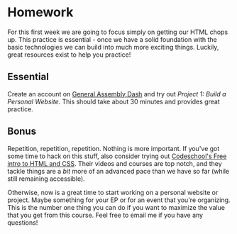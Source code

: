 # Homework

For this first week we are going to focus simply on getting our HTML chops up. This practice is essential - once we have a solid foundation with the basic technologies we can build into much more exciting things. Luckily, great resources exist to help you practice!

## Essential

Create an account on [General Assembly Dash](https://dash.generalassemb.ly/ "General Assembly Dash") and try out *Project 1: Build a Personal Website*. This should take about 30 minutes and provides great practice.

## Bonus

Repetition, repetition, repetition. Nothing is more important. If you've got some time to hack on this stuff, also consider trying out [Codeschool's Free intro to HTML and CSS](https://www.codeschool.com/courses/front-end-foundations "Code School Intro Course"). Their videos and courses are top notch, and they tackle things are a *bit* more of an advanced pace than we have so far (while still remaining accessible). 

Otherwise, now is a great time to start working on a personal website or project. Maybe something for your EP or for an event that you're organizing. This is the number one thing you can do if you want to maximize the value that you get from this course. Feel free to email me if you have any questions!
